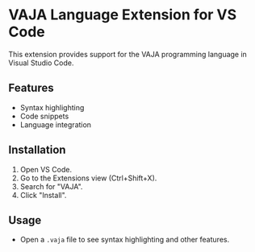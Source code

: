 # VAJA Language Extension for VS Code

This extension provides support for the VAJA programming language in Visual Studio Code.

## Features

- Syntax highlighting
- Code snippets
- Language integration

## Installation

1. Open VS Code.
2. Go to the Extensions view (Ctrl+Shift+X).
3. Search for "VAJA".
4. Click "Install".

## Usage

- Open a `.vaja` file to see syntax highlighting and other features.
